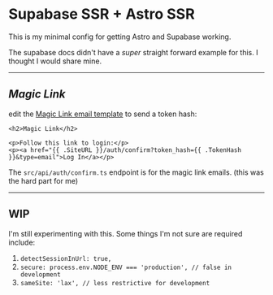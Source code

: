 # Supabase SSR + Astro SSR

This is my minimal config for getting Astro and Supabase working.

The supabase docs didn't have a *super* straight forward example for this.
I thought I would share mine.

---
## *Magic Link*
edit the [Magic Link email template](https://supabase.com/docs/guides/auth/auth-email-passwordless;w) to send a token hash:
```
<h2>Magic Link</h2>

<p>Follow this link to login:</p>
<p><a href="{{ .SiteURL }}/auth/confirm?token_hash={{ .TokenHash }}&type=email">Log In</a></p>
```

The `src/api/auth/confirm.ts` endpoint is for the magic link emails. (this was the hard part for me)

---
## WIP
I'm still experimenting with this.
Some things I'm not sure are required include:
1. `detectSessionInUrl: true,`
2. `secure: process.env.NODE_ENV === 'production', // false in development`
3. `sameSite: 'lax', // less restrictive for development`
